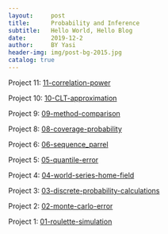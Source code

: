 ```yaml
---
layout:     post   				   
title:      Probability and Inference 				
subtitle:   Hello World, Hello Blog 
date:       2019-12-2			
author:     BY Yasi 					
header-img: img/post-bg-2015.jpg 	
catalog: true 						
---
```


Project 11:
[11-correlation-power](https://yasiwang0315.github.io/Probability-and-Inference-Portfolio-Wang-Yasi/11-correlation-power/writeup.nb.html)

Project 10:
[10-CLT-approximation](https://yasiwang0315.github.io/Probability-and-Inference-Portfolio-Wang-Yasi/10-CLT-approximation/writeup.nb.html)

Project 9:
[09-method-comparison](https://yasiwang0315.github.io/Probability-and-Inference-Portfolio-Wang-Yasi/09-method-comparison/writeup.nb.html)

Project 8:
[08-coverage-probability](https://yasiwang0315.github.io/Probability-and-Inference-Portfolio-Wang-Yasi/08-coverage-probability/writeup.nb.html)

Project 6:
[06-sequence_parrel](https://yasiwang0315.github.io/Probability-and-Inference-Portfolio-Wang-Yasi/06-sequence_parrel/writeup.nb.html)

Project 5:
[05-quantile-error](https://yasiwang0315.github.io/Probability-and-Inference-Portfolio-Wang-Yasi/05-quantile-error/writeup.html)

Project 4:
[04-world-series-home-field](https://yasiwang0315.github.io/Probability-and-Inference-Portfolio-Wang-Yasi/04-world-series-home-field/writeup.html)

Project 3:
[03-discrete-probability-calculations](https://yasiwang0315.github.io/Probability-and-Inference-Portfolio-Wang-Yasi/03-discrete-probability-calculations/writeup.html)

Project 2:
[02-monte-carlo-error](https://yasiwang0315.github.io/Probability-and-Inference-Portfolio-Wang-Yasi/02-monte-carlo-error/02-monte-carlo-error.nb.html)

Project 1:
[01-roulette-simulation](https://yasiwang0315.github.io/Probability-and-Inference-Portfolio-Wang-Yasi/01-roulette-simulation/writeup.nb.html)
